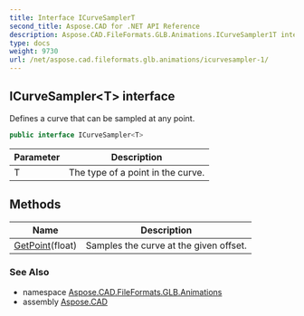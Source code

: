 ```yaml
---
title: Interface ICurveSamplerT
second_title: Aspose.CAD for .NET API Reference
description: Aspose.CAD.FileFormats.GLB.Animations.ICurveSampler1T interface. Defines a curve that can be sampled at any point
type: docs
weight: 9730
url: /net/aspose.cad.fileformats.glb.animations/icurvesampler-1/
---
```

## ICurveSampler&lt;T&gt; interface

Defines a curve that can be sampled at any point.

```csharp
public interface ICurveSampler<T>
```

| Parameter | Description |
| --- | --- |
| T | The type of a point in the curve. |

## Methods

| Name | Description |
| --- | --- |
| [GetPoint](../../aspose.cad.fileformats.glb.animations/icurvesampler-1/getpoint/)(float) | Samples the curve at the given offset. |

### See Also

* namespace [Aspose.CAD.FileFormats.GLB.Animations](../../aspose.cad.fileformats.glb.animations/)
* assembly [Aspose.CAD](../../)



